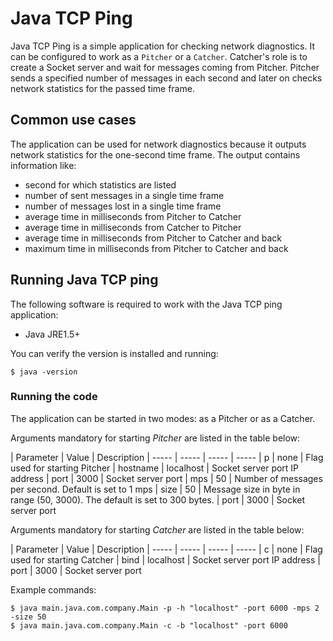 # Java TCP Ping

Java TCP Ping is a simple application for checking network diagnostics. It can be configured to work as a `Pitcher` or a `Catcher`.
Catcher's role is to create a Socket server and wait for messages coming from Pitcher. Pitcher sends a specified number of messages in each second and later on checks network statistics for the passed time frame. 

## Common use cases

The application can be used for network diagnostics because it outputs network statistics for the one-second time frame. The output contains information like:
- second for which statistics are listed
- number of sent messages in a single time frame
- number of messages lost in a single time frame
- average time in milliseconds from Pitcher to Catcher
- average time in milliseconds from Catcher to Pitcher
- average time in milliseconds from Pitcher to Catcher and back
- maximum time in milliseconds from Pitcher to Catcher and back

## Running Java TCP ping 

The following software is required to work with the Java TCP ping application:

* Java JRE1.5+

You can verify the version is installed and running:

    $ java -version

### Running the code

The application can be started in two modes: as a Pitcher or as a Catcher. 

Arguments mandatory for starting *Pitcher* are listed in the table below:

| Parameter | Value | Description 
| -----  | -----  | -----   | ----- 
| p | none | Flag used for starting Pitcher
| hostname | localhost |  Socket server port IP address
| port | 3000 | Socket server port
| mps | 50 | Number of messages per second. Default is set to 1 mps
| size | 50 | Message size in byte in range (50, 3000). The default is set to 300 bytes.
| port | 3000 | Socket server port


Arguments mandatory for starting *Catcher* are listed in the table below:

| Parameter | Value | Description 
| -----  | -----  | -----   | ----- 
| c | none | Flag used for starting Catcher
| bind | localhost | Socket server port IP address
| port | 3000 | Socket server port

Example commands:

    $ java main.java.com.company.Main -p -h "localhost" -port 6000 -mps 2 -size 50
    $ java main.java.com.company.Main -c -b "localhost" -port 6000
